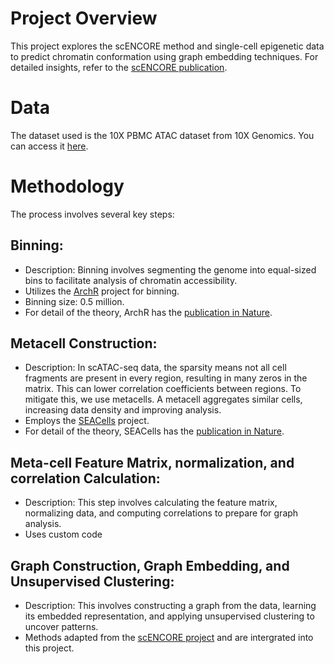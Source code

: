 # Project Overview
This project explores the scENCORE method and single-cell epigenetic data to predict chromatin conformation using graph embedding techniques. For detailed insights, refer to the [scENCORE publication](https://doi.org/10.1093/bib/bbae096).

# Data
The dataset used is the 10X PBMC ATAC dataset from 10X Genomics. You can access it [here](https://support.10xgenomics.com/single-cell-atac/datasets/1.2.0/atac_pbmc_10k_nextgem).

# Methodology
The process involves several key steps:

## Binning:
- Description: Binning involves segmenting the genome into equal-sized bins to facilitate analysis of chromatin accessibility.
- Utilizes the [ArchR](https://github.com/GreenleafLab/ArchR) project for binning.
- Binning size: 0.5 million.
- For detail of the theory, ArchR has the [publication in Nature](https://www.nature.com/articles/s41588-021-00790-6).

## Metacell Construction:
- Description: In scATAC-seq data, the sparsity means not all cell fragments are present in every region, resulting in many zeros in the matrix. This can lower correlation coefficients between regions. To mitigate this, we use metacells. A metacell aggregates similar cells, increasing data density and improving analysis.
- Employs the [SEACells](https://github.com/dpeerlab/SEACells) project.
- For detail of the theory, SEACells has the [publication in Nature](https://www.nature.com/articles/s41587-023-01716-9).

## Meta-cell Feature Matrix, normalization, and correlation Calculation: 
- Description: This step involves calculating the feature matrix, normalizing data, and computing correlations to prepare for graph analysis.
- Uses custom code

## Graph Construction, Graph Embedding, and Unsupervised Clustering: 
- Description: This involves constructing a graph from the data, learning its embedded representation, and applying unsupervised clustering to uncover patterns.
- Methods adapted from the [scENCORE project](https://github.com/aicb-ZhangLabs/scENCORE) and are intergrated into this project.

